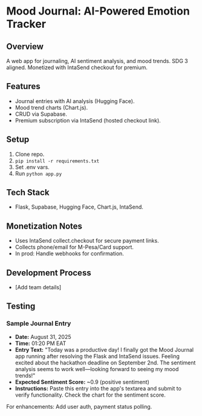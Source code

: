 # Mood Journal: AI-Powered Emotion Tracker

## Overview

A web app for journaling, AI sentiment analysis, and mood trends. SDG 3 aligned. Monetized with IntaSend checkout for premium.

## Features

- Journal entries with AI analysis (Hugging Face).
- Mood trend charts (Chart.js).
- CRUD via Supabase.
- Premium subscription via IntaSend (hosted checkout link).

## Setup

1. Clone repo.
2. `pip install -r requirements.txt`
3. Set .env vars.
4. Run `python app.py`

## Tech Stack

- Flask, Supabase, Hugging Face, Chart.js, IntaSend.

## Monetization Notes

- Uses IntaSend collect.checkout for secure payment links.
- Collects phone/email for M-Pesa/Card support.
- In prod: Handle webhooks for confirmation.

## Development Process

- [Add team details]

## Testing

### Sample Journal Entry

- **Date:** August 31, 2025
- **Time:** 01:20 PM EAT
- **Entry Text:** "Today was a productive day! I finally got the Mood Journal app running after resolving the Flask and IntaSend issues. Feeling excited about the hackathon deadline on September 2nd. The sentiment analysis seems to work well—looking forward to seeing my mood trends!"
- **Expected Sentiment Score:** ~0.9 (positive sentiment)
- **Instructions:** Paste this entry into the app's textarea and submit to verify functionality. Check the chart for the sentiment score.

For enhancements: Add user auth, payment status polling.
